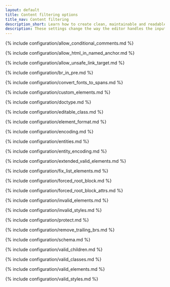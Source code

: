 ```yaml
---
layout: default
title: Content filtering options
title_nav: Content filtering
description_short: Learn how to create clean, maintainable and readable content.
description: These settings change the way the editor handles the input and output of content. This will help you to create clean, maintainable and readable content.
---
```


{% include configuration/allow_conditional_comments.md %}

{% include configuration/allow_html_in_named_anchor.md %}

{% include configuration/allow_unsafe_link_target.md %}

{% include configuration/br_in_pre.md %}

{% include configuration/convert_fonts_to_spans.md %}

{% include configuration/custom_elements.md %}

{% include configuration/doctype.md %}

{% include configuration/editable_class.md %}

{% include configuration/element_format.md %}

{% include configuration/encoding.md %}

{% include configuration/entities.md %}

{% include configuration/entity_encoding.md %}

{% include configuration/extended_valid_elements.md %}

{% include configuration/fix_list_elements.md %}

{% include configuration/forced_root_block.md %}

{% include configuration/forced_root_block_attrs.md %}

{% include configuration/invalid_elements.md %}

{% include configuration/invalid_styles.md %}

{% include configuration/protect.md %}

{% include configuration/remove_trailing_brs.md %}

{% include configuration/schema.md %}

{% include configuration/valid_children.md %}

{% include configuration/valid_classes.md %}

{% include configuration/valid_elements.md %}

{% include configuration/valid_styles.md %}
